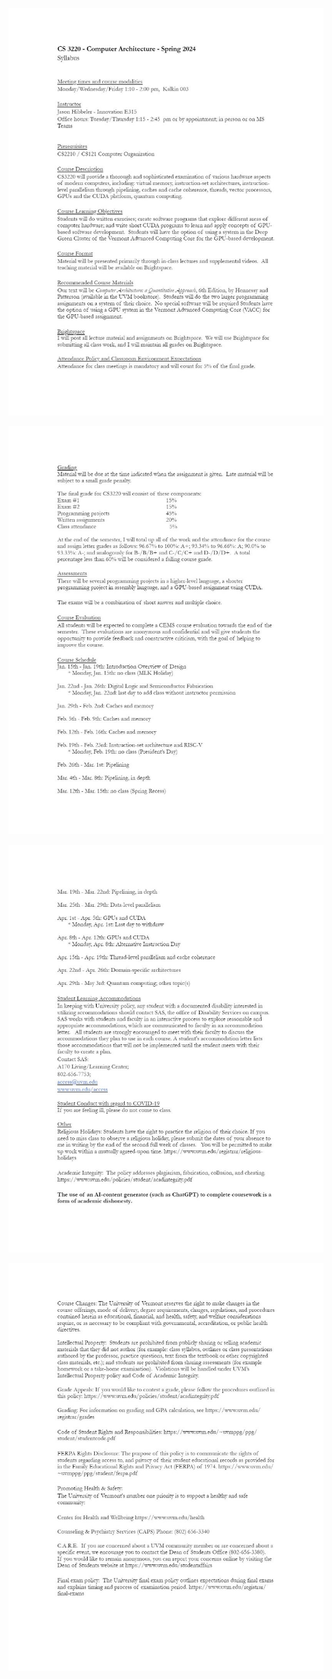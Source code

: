 ﻿![](Aspose.Words.9cc59d64-f50f-43b7-a337-2143f78722a9.001.jpeg)

![](Aspose.Words.9cc59d64-f50f-43b7-a337-2143f78722a9.002.jpeg)

![](Aspose.Words.9cc59d64-f50f-43b7-a337-2143f78722a9.003.jpeg)

![](Aspose.Words.9cc59d64-f50f-43b7-a337-2143f78722a9.004.jpeg)
